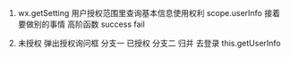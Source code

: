 1. wx.getSetting
    用户授权范围里查询基本信息使用权利
    scope.userInfo 
    接着要做别的事情 高阶函数
    success fail

2. 未授权 弹出授权询问框 分支一
    已授权 分支二
        归并 去登录 this.getUserInfo